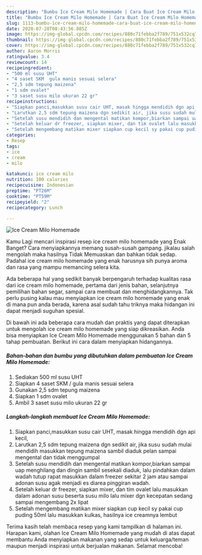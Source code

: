 ```yaml
---
description: "Bumbu Ice Cream Milo Homemade | Cara Buat Ice Cream Milo Homemade Yang Sedap"
title: "Bumbu Ice Cream Milo Homemade | Cara Buat Ice Cream Milo Homemade Yang Sedap"
slug: 1113-bumbu-ice-cream-milo-homemade-cara-buat-ice-cream-milo-homemade-yang-sedap
date: 2020-07-28T08:43:56.885Z
image: https://img-global.cpcdn.com/recipes/880c71febba2f789/751x532cq70/ice-cream-milo-homemade-foto-resep-utama.jpg
thumbnail: https://img-global.cpcdn.com/recipes/880c71febba2f789/751x532cq70/ice-cream-milo-homemade-foto-resep-utama.jpg
cover: https://img-global.cpcdn.com/recipes/880c71febba2f789/751x532cq70/ice-cream-milo-homemade-foto-resep-utama.jpg
author: Aaron Morris
ratingvalue: 3.4
reviewcount: 14
recipeingredient:
- "500 ml susu UHT"
- "4 saset SKM  gula manis sesuai selera"
- "2,5 sdm tepung maizena"
- "1 sdm ovalet"
- "3 saset susu milo ukuran 22 gr"
recipeinstructions:
- "Siapkan panci,masukkan susu cair UHT, masak hingga mendidih dgn api kecil,"
- "Larutkan 2,5 sdm tepung maizena dgn sedikit air, jika susu sudah mulai mendidih masukkan tepung maizena sambil diaduk pelan sampai mengental dan tidak menggumpal"
- "Setelah susu mendidih dan mengental matikan kompor,biarkan sampai uap menghilang dan dingin sambil sesekali diaduk, lalu pindahkan dalam wadah tutup rapat masukkan dalam freezer sekitar 2 jam atau sampai adonan susu agak menjadi es diarea pinggiran wadah."
- "Setelah keluar dr freezer, siapkan mixer, dan tim ovalet lalu masukkan dalam adonan susu beserta susu milo lalu mixer dgn kecepatan sedang sampai mengembang 2x lipat"
- "Setelah mengembang matikan mixer siapkan cup kecil sy pakai cup puding 50ml lalu masukkan kulkas, hasilnya ice creamnya lembut"
categories:
- Resep
tags:
- ice
- cream
- milo

katakunci: ice cream milo 
nutrition: 100 calories
recipecuisine: Indonesian
preptime: "PT26M"
cooktime: "PT59M"
recipeyield: "2"
recipecategory: Lunch

---
```



![Ice Cream Milo Homemade](https://img-global.cpcdn.com/recipes/880c71febba2f789/751x532cq70/ice-cream-milo-homemade-foto-resep-utama.jpg)

Kamu Lagi mencari inspirasi resep ice cream milo homemade yang Enak Banget? Cara menyiapkannya memang susah-susah gampang. jikalau salah mengolah maka hasilnya Tidak Memuaskan dan bahkan tidak sedap. Padahal ice cream milo homemade yang enak harusnya sih punya aroma dan rasa yang mampu memancing selera kita.

Ada beberapa hal yang sedikit banyak berpengaruh terhadap kualitas rasa dari ice cream milo homemade, pertama dari jenis bahan, selanjutnya pemilihan bahan segar, sampai cara membuat dan menghidangkannya. Tak perlu pusing kalau mau menyiapkan ice cream milo homemade yang enak di mana pun anda berada, karena asal sudah tahu triknya maka hidangan ini dapat menjadi suguhan spesial.




Di bawah ini ada beberapa cara mudah dan praktis yang dapat diterapkan untuk mengolah ice cream milo homemade yang siap dikreasikan. Anda bisa menyiapkan Ice Cream Milo Homemade menggunakan 5 bahan dan 5 tahap pembuatan. Berikut ini cara dalam menyiapkan hidangannya.

<!--inarticleads1-->

##### Bahan-bahan dan bumbu yang dibutuhkan dalam pembuatan Ice Cream Milo Homemade:

1. Sediakan 500 ml susu UHT
1. Siapkan 4 saset SKM / gula manis sesuai selera
1. Gunakan 2,5 sdm tepung maizena
1. Siapkan 1 sdm ovalet
1. Ambil 3 saset susu milo ukuran 22 gr




<!--inarticleads2-->

##### Langkah-langkah membuat Ice Cream Milo Homemade:

1. Siapkan panci,masukkan susu cair UHT, masak hingga mendidih dgn api kecil,
1. Larutkan 2,5 sdm tepung maizena dgn sedikit air, jika susu sudah mulai mendidih masukkan tepung maizena sambil diaduk pelan sampai mengental dan tidak menggumpal
1. Setelah susu mendidih dan mengental matikan kompor,biarkan sampai uap menghilang dan dingin sambil sesekali diaduk, lalu pindahkan dalam wadah tutup rapat masukkan dalam freezer sekitar 2 jam atau sampai adonan susu agak menjadi es diarea pinggiran wadah.
1. Setelah keluar dr freezer, siapkan mixer, dan tim ovalet lalu masukkan dalam adonan susu beserta susu milo lalu mixer dgn kecepatan sedang sampai mengembang 2x lipat
1. Setelah mengembang matikan mixer siapkan cup kecil sy pakai cup puding 50ml lalu masukkan kulkas, hasilnya ice creamnya lembut




Terima kasih telah membaca resep yang kami tampilkan di halaman ini. Harapan kami, olahan Ice Cream Milo Homemade yang mudah di atas dapat membantu Anda menyiapkan makanan yang sedap untuk keluarga/teman maupun menjadi inspirasi untuk berjualan makanan. Selamat mencoba!
